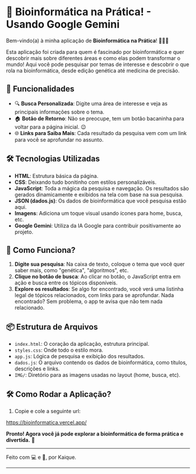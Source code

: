 
# 🧬 Bioinformática na Prática! - Usando Google Gemini

Bem-vindo(a) à minha aplicação de **Bioinformática na Prática**! 🌱🧑‍🔬

Esta aplicação foi criada para quem é fascinado por bioinformática e quer descobrir mais sobre diferentes áreas e como elas podem transformar o mundo! Aqui você pode pesquisar por temas de interesse e descobrir o que rola na bioinformática, desde edição genética até medicina de precisão.

## 🚀 Funcionalidades

- 🔍 **Busca Personalizada**: Digite uma área de interesse e veja as principais informações sobre o tema.
- 🏠 **Botão de Retorno**: Não se preocupe, tem um botão bacaninha para voltar para a página inicial. 😉
- 🌐 **Links para Saiba Mais**: Cada resultado da pesquisa vem com um link para você se aprofundar no assunto.

## 🛠️ Tecnologias Utilizadas

- **HTML**: Estrutura básica da página.
- **CSS**: Deixando tudo bonitinho com estilos personalizáveis.
- **JavaScript**: Toda a mágica da pesquisa e navegação. Os resultados são gerados dinamicamente e exibidos na tela com base na sua pesquisa.
- **JSON (dados.js)**: Os dados de bioinformática que você pesquisa estão aqui.
- **Imagens**: Adiciona um toque visual usando ícones para home, busca, etc.
- **Google Gemini**: Utiliza da IA Google para contribuir positivamente ao projeto.

## 📝 Como Funciona?

1. **Digite sua pesquisa**: Na caixa de texto, coloque o tema que você quer saber mais, como "genética", "algoritmos", etc.
2. **Clique no botão de busca**: Ao clicar no botão, o JavaScript entra em ação e busca entre os tópicos disponíveis.
3. **Explore os resultados**: Se algo for encontrado, você verá uma listinha legal de tópicos relacionados, com links para se aprofundar. Nada encontrado? Sem problema, o app te avisa que não tem nada relacionado.

## 📦 Estrutura de Arquivos

- `index.html`: O coração da aplicação, estrutura principal.
- `styles.css`: Onde todo o estilo mora.
- `app.js`: Lógica de pesquisa e exibição dos resultados.
- `dados.js`: O arquivo contendo os dados de bioinformática, como títulos, descrições e links.
- `IMG/`: Diretório para as imagens usadas no layout (home, busca, etc).

## 🛠️ Como Rodar a Aplicação?

1. Copie e cole a seguinte url:

 https://bioinformatica.vercel.app/

**Pronto! Agora você já pode explorar a bioinformática de forma prática e divertida.** 🎉

---

Feito com 💻 e 🧠, por Kaique.

--- 

